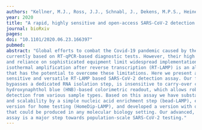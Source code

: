 ```yaml
---
authors: "Kellner, M.J., Ross, J.J., Schnabl, J., Dekens, M.P.S., Heinen, R., Grishkovskaya, I., Bauer, B., Stadlmann, J., Menéndez-Arias, L., Fritsche-Polanz, R., Traugott, M., Seitz, T., Zoufaly, A., Födinger, M., Wenisch, C., Zuber, J., Vienna Covid-19 Diagnostics Initiative (VCDI), **Pauli, A.**, Brennecke, J."
year: 2020
title: "A rapid, highly sensitive and open-access SARS-CoV-2 detection assay for laboratory and home testing"
journal: bioRxiv
pages: 
doi: "10.1101/2020.06.23.166397"
pubmed: 
abstract: "Global efforts to combat the Covid-19 pandemic caused by the beta coronavirus SARS-CoV-2 are
currently based on RT-qPCR-based diagnostic tests. However, their high cost, moderate throughput
and reliance on sophisticated equipment limit widespread implementation. Loop-mediated
isothermal amplification after reverse transcription (RT-LAMP) is an alternative detection method
that has the potential to overcome these limitations. Here we present a rapid, robust, highly
sensitive and versatile RT-LAMP based SARS-CoV-2 detection assay. Our forty-minute procedure
bypasses a dedicated RNA isolation step, is insensitive to carry-over contamination, and uses a
hydroxynaphthol blue (HNB)-based colorimetric readout, which allows robust SARS-CoV-2
detection from various sample types. Based on this assay we have substantially increased sensitivity
and scalability by a simple nucleic acid enrichment step (bead-LAMP), established a pipette-free
version for home testing (HomeDip-LAMP), and developed a version with open source enzymes
that could be produced in any molecular biology setting. Our advanced, universally applicable RTLAMP
assay is a major step towards population-scale SARS-CoV-2 testing."
---
```

